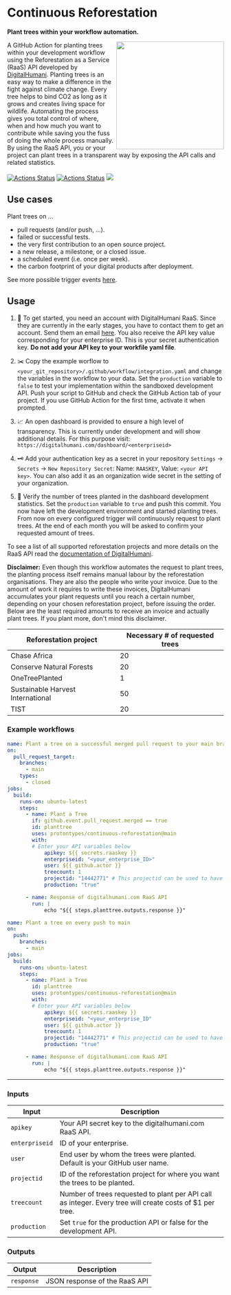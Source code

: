 # Continuous Reforestation
**Plant trees within your workflow automation.**

[<img src="logo.svg" align="right" width="250">](https://github.com/protontypes/continuous-reforestation)
A GitHub Action for planting trees within your development workflow using the Reforestation as a Service (RaaS) API developed by [DigitalHumani](https://digitalhumani.com/). Planting trees is an easy way to make a difference in the fight against climate change. Every tree helps to bind CO2 as long as it grows and creates living space for wildlife. Automating the process gives you total control of where, when and how much you want to contribute while saving you the fuss of doing the whole process manually. By using the RaaS API, you or your project can plant trees in a transparent way by exposing the API calls and related statistics. <br>  <br>
[![Actions Status](https://github.com/protontypes/continuous-reforestation/workflows/Lint/badge.svg)](https://github.com/jacobtomlinson/protontypes/continuous-reforestation/actions)
[![Actions Status](https://github.com/protontypes/continuous-reforestation/workflows/Integration%20Test/badge.svg)](https://github.com/protontypes/continuous-reforestation/actions)
[![](https://badgen.net/badge/icon/Community%20Chat/green?icon=gitter&label)](https://gitter.im/protontypes/community)

## Use cases
Plant trees on ...
* pull requests (and/or push, ...).
* failed or successful tests.
* the very first contribution to an open source project.
* a new release, a milestone, or a closed issue.
* a scheduled event (i.e. once per week).
* the carbon footprint of your digital products after deployment.

See more possible trigger events [here](https://docs.github.com/en/actions/reference/events-that-trigger-workflows).

## Usage

1. 🏁 To get started, you need an account with DigitalHumani RaaS. Since they are currently in the early stages, you have to contact them to get an account. Send them an email [here](https://digitalhumani.com/#contact). You also receive the API key value corresponding for your enterprise ID. This is your secret authentication key. **Do not add your API key to your workfile yaml file**.

2. ✂️ Copy the example worflow to `<your_git_repository>/.github/workflow/integration.yaml` and change the variables in the workflow to your data. Set the `production` variable to `false` to test your implementation within the sandboxed development API. Push your script to GitHub and check the GitHub Action tab of your project. If you use GitHub Action for the first time, activate it when prompted.

3. 📈 An open dashboard is provided to ensure a high level of transparency. This is currently under development and will show additional details. For this purpose visit:
``
https://digitalhumani.com/dashboard/<enterpriseid>
``

4. 🗝️ Add your authentication key as a secret in your repository `Settings` -> `Secrets` -> `New Repository Secret`: Name: `RAASKEY`, Value: `<your API key>`. You can also add it as an organization wide secret in the setting of your organization.

5. 🌱 Verify the number of trees planted in the dashboard development statistics. Set the `production` variable to `true` and push this commit. You now have left the development environment and started planting trees. From now on every configured trigger will continuously request to plant trees. At the end of each month you will be asked to confirm your requested amount of trees.

To see a list of all supported reforestation projects and more details on the RaaS API read the [documentation of DigitalHumani](https://digitalhumani.com/docs/#appendixlist-of-projects).

**Disclaimer:** Even though this workflow automates the request to plant trees, the planting process itself remains manual labour by the reforestation organisations. They are also the people who write your invoice. Due to the amount of work it requires to write these invoices, DigitalHumani accumulates your plant requests until you reach a certain number, depending on your chosen reforestation project, before issuing the order. Below are the least required amounts to receive an invoice and actually plant trees. If you plant more, don't mind this disclaimer.

| Reforestation project | Necessary # of requested trees |
| --------------------- | ------------------------------ |
| Chase Africa | 20 |
| Conserve Natural Forests | 20 |
| OneTreePlanted | 1 |
| Sustainable Harvest International | 50 |
| TIST | 20 | 

### Example workflows

```yaml
name: Plant a tree on a successful merged pull request to your main branch
on: 
  pull_request_target:
    branches:
      - main
    types:
      - closed
jobs:
  build:
    runs-on: ubuntu-latest
    steps:
      - name: Plant a Tree
        if: github.event.pull_request.merged == true
        id: planttree
        uses: protontypes/continuous-reforestation@main
        with:
        # Enter your API variables below
            apikey: ${{ secrets.raaskey }}
            enterpriseid: "<your_enterprise_ID>"
            user: ${{ github.actor }}
            treecount: 1
            projectid: "14442771" # This projectid can be used to have your trees planted where they are needed the most.
            production: "true"

      - name: Response of digitalhumani.com RaaS API
        run: |
            echo "${{ steps.planttree.outputs.response }}"
```

```yaml
name: Plant a tree on every push to main
on:
  push:
    branches:
      - main
jobs:
  build:
    runs-on: ubuntu-latest
    steps:
      - name: Plant a Tree
        id: planttree
        uses: protontypes/continuous-reforestation@main
        with:
        # Enter your API variables below
            apikey: ${{ secrets.raaskey }}
            enterpriseid: "<your_enterprise_ID"
            user: ${{ github.actor }}
            treecount: 1
            projectid: "14442771" # This projectid can be used to have your trees planted where they are needed the most, so this is a great ID to use by default when making the API call. 
            production: "true"

      - name: Response of digitalhumani.com RaaS API
        run: |
            echo "${{ steps.planttree.outputs.response }}"
```
---
### Inputs

| Input            | Description                           |
|------------------|---------------------------------------|
| `apikey`         | Your API secret key to the digitalhumani.com RaaS API. |
| `enterpriseid`   | ID of your enterprise.                |
| `user`           | End user by whom the trees were planted. Default is your GitHub user name. |
| `projectid`      | ID of the reforestation project for where you want the trees to be planted.    |
| `treecount`      | Number of trees requested to plant per API call as integer. Every tree will create costs of $1 per tree. |
| `production`     | Set `true` for the production API or false for the development API. |

### Outputs

| Output           | Description                           |
|------------------|---------------------------------------|
| `response`       | JSON response of the RaaS API |
